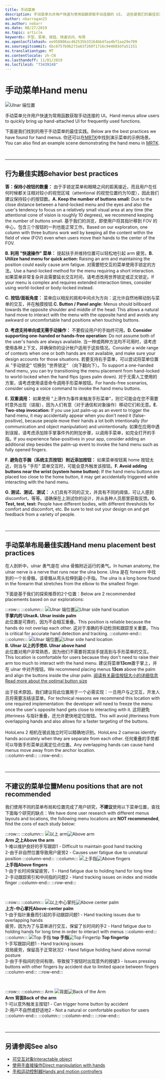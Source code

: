```yaml
---
title: 手动菜单
description: 手动菜单允许用户快速为常用函数获取手动连接的 UI。 这些是我们的最佳实践和建议。
author: nbarragan23
ms.author: nobarr
ms.date: 08/27/2019
ms.topic: article
keywords: 手型、菜单、按钮、快速访问、布局
ms.openlocfilehash: ee958806ac462535b33164bb4faa4bf1aa29e709
ms.sourcegitcommit: 6bc6757b9b273a63f260f1716c944603dfa51151
ms.translationtype: MT
ms.contentlocale: zh-CN
ms.lasthandoff: 11/01/2019
ms.locfileid: "73439248"
---
```

# <a name="hand-menu"></a><span data-ttu-id="bb907-105">手动菜单</span><span class="sxs-lookup"><span data-stu-id="bb907-105">Hand menu</span></span>

![Ulnar 端位置](images/MRTK_UX_HandMenu.png)

<span data-ttu-id="bb907-107">手动菜单允许用户快速为常用函数获取手动连接的 UI。</span><span class="sxs-lookup"><span data-stu-id="bb907-107">Hand menus allow users to quickly bring up hand-attached UI for frequently used functions.</span></span> 

<span data-ttu-id="bb907-108">下面是我们找到的用于手动菜单的最佳实践。</span><span class="sxs-lookup"><span data-stu-id="bb907-108">Below are the best practices we have found for hand menus.</span></span> <span data-ttu-id="bb907-109">你还可以在[MRTK](https://github.com/microsoft/MixedRealityToolkit-Unity/blob/mrtk_release/Documentation/README_Solver.md#hand-menu-with-handconstraint-and-handconstraintpalmup)中找到演示菜单的示例场景。</span><span class="sxs-lookup"><span data-stu-id="bb907-109">You can also find an example scene demonstrating the hand menu in [MRTK](https://github.com/microsoft/MixedRealityToolkit-Unity/blob/mrtk_release/Documentation/README_Solver.md#hand-menu-with-handconstraint-and-handconstraintpalmup).</span></span>

<br>

---

## <a name="behavior-best-practices"></a><span data-ttu-id="bb907-110">行为最佳实践</span><span class="sxs-lookup"><span data-stu-id="bb907-110">Behavior best practices</span></span>
<span data-ttu-id="bb907-111">**答：保持小按钮的数量：** 由于手锁定菜单和眼睛之间的距离接近，而且用户在任何时候都关注相对较小的视觉区域（attentional 的视觉位置约为10度），因此我们建议保持较小的按钮数。</span><span class="sxs-lookup"><span data-stu-id="bb907-111">**A. Keep the number of buttons small:** Due to the close distance between a hand-locked menu and the eyes and also the user's tendency to focus on a relatively small visual area at any time (the attentional cone of vision is roughly 10 degrees), we recommend keeping the number of buttons small.</span></span> <span data-ttu-id="bb907-112">基于我们的浏览，即使用户将其指针移到 FOV 的中心，包含三个按钮的一列也能正常工作。</span><span class="sxs-lookup"><span data-stu-id="bb907-112">Based on our exploration, one column with three buttons work well by keeping all the content within the field of view (FOV) even when users move their hands to the center of the FOV.</span></span> 

<span data-ttu-id="bb907-113">**B. 利用 "快速操作" 菜单：** 提起扶手并维持位置可以轻松地引起 arm 疲劳。</span><span class="sxs-lookup"><span data-stu-id="bb907-113">**B. Utilize hand menu for quick action:** Raising an arm and maintaining the position could easily cause arm fatigue.</span></span> <span data-ttu-id="bb907-114">对需要短交互的菜单使用手锁定的方法。</span><span class="sxs-lookup"><span data-stu-id="bb907-114">Use a hand-locked method for the menu requiring a short interaction.</span></span> <span data-ttu-id="bb907-115">如果菜单非常复杂并且需要延长交互时间，请考虑改用世界锁定或正文锁定。</span><span class="sxs-lookup"><span data-stu-id="bb907-115">If your menu is complex and requires extended interaction times, consider using world-locked or body-locked instead.</span></span> 

<span data-ttu-id="bb907-116">**C. 按钮/面板角度：** 菜单应以相反的肩和中间点为方向：这允许自然地移动到与菜单的交互，并在触摸按钮.</span><span class="sxs-lookup"><span data-stu-id="bb907-116">**C. Button / Panel angle:** Menus should billboard towards the opposite shoulder and middle of the head: This allows a natural hand move to interact with the menu with the opposite hand and avoids any awkward or uncomfortable hand positions when touching buttons.</span></span> 

<span data-ttu-id="bb907-117">**D. 考虑支持单向或无需手动操作：** 不要假设用户的手始终可用。</span><span class="sxs-lookup"><span data-stu-id="bb907-117">**D. Consider supporting one-handed or hands-free operation:** Do not assume both of the user's hands are always available.</span></span> <span data-ttu-id="bb907-118">当一种或两种方法均不可用时，请考虑使用各种上下文，并确保你的设计帐户适用于这些情况。</span><span class="sxs-lookup"><span data-stu-id="bb907-118">Consider a wide range of contexts when one or both hands are not available, and make sure your design accounts for those situations.</span></span> <span data-ttu-id="bb907-119">若要支持右手菜单，可以尝试将菜单位置从 "手动锁定" 切换到 "世界锁定" （向下翻向下）。</span><span class="sxs-lookup"><span data-stu-id="bb907-119">To support a one-handed hand menu, you can try transitioning the menu placement from hand-locked to world-locked when the hand flips (goes palm down).</span></span> <span data-ttu-id="bb907-120">对于无需人工使用的方案，请考虑使用语音命令调用手形菜单按钮。</span><span class="sxs-lookup"><span data-stu-id="bb907-120">For hands-free scenarios, consider using a voice command to invoke the hand menu buttons.</span></span>

<span data-ttu-id="bb907-121">**E. 双重调用：** 如果使用 "上滑作为事件来触发手形菜单"，则它可能会在您不需要时意外出现（误报），因为人们有意（对于通信和对象操作）移动它们和无意。</span><span class="sxs-lookup"><span data-stu-id="bb907-121">**E. Two-step invocation:** If you use just palm-up as an event to trigger the hand menu, it may accidentally appear when you don't need it (false-positive), because people move their hands a lot both intentionally (for communication and object manipulation) and unintentionally.</span></span> <span data-ttu-id="bb907-122">如果在应用中遇到误报，请考虑添加除手掌事件外的附加步骤，以调用手菜单，如完全打开的手指。</span><span class="sxs-lookup"><span data-stu-id="bb907-122">If you experience false-positives in your app, consider adding an additional step besides the palm-up event to invoke the hand menu such as fully opened fingers.</span></span>

<span data-ttu-id="bb907-123">**F. 避免在手腕（系统主页按钮）附近添加按钮：** 如果菜单按钮离 home 按钮太近，则当与 "手形" 菜单交互时，可能会意外触发该按钮。</span><span class="sxs-lookup"><span data-stu-id="bb907-123">**F. Avoid adding buttons near the wrist (system home button):** If the hand menu buttons are placed too close to the home button, it may get accidentally triggered while interacting with the hand menu.</span></span>

<span data-ttu-id="bb907-124">**G. 测试、测试、测试：** 人们具有不同的正文，并具有不同的阈值，可让人感到 discomfort，等等。请确保在上测试你的设计，并从各种人员那里获取反馈。</span><span class="sxs-lookup"><span data-stu-id="bb907-124">**G. Test, test, test:** People have different bodies, with different thresholds for comfort and discomfort, etc. Be sure to test out your design on and get feedback from a variety of people.</span></span>

<br>

---

## <a name="hand-menu-placement-best-practices"></a><span data-ttu-id="bb907-125">手动菜单布局最佳实践</span><span class="sxs-lookup"><span data-stu-id="bb907-125">Hand menu placement best practices</span></span>

<span data-ttu-id="bb907-126">在人剖析中，ulnar 勇气是在 ulna 骨骼附近运行的勇气。</span><span class="sxs-lookup"><span data-stu-id="bb907-126">In human anatomy, the ulnar nerve is a nerve that runs near the ulna bone.</span></span> <span data-ttu-id="bb907-127">Ulna 是在 forearm 中找到的一个长骨骼，该骨骼从弯头拉伸到最小手指。</span><span class="sxs-lookup"><span data-stu-id="bb907-127">The ulna is a long bone found in the forearm that stretches from the elbow to the smallest finger.</span></span>

<span data-ttu-id="bb907-128">下面是基于我们的探索推荐的2个位置：</span><span class="sxs-lookup"><span data-stu-id="bb907-128">Below are 2 recommended placements based on our explorations:</span></span>


:::row:::
    :::column:::
        <span data-ttu-id="bb907-129">![Ulnar 端位置](images/UlnarSideHandMenu.gif)</span><span class="sxs-lookup"><span data-stu-id="bb907-129">![Ulnar side hand location](images/UlnarSideHandMenu.gif)</span></span><br>
        <span data-ttu-id="bb907-130">**手掌内的 Ulnar**</span><span class="sxs-lookup"><span data-stu-id="bb907-130">**A. Ulnar inside palm**</span></span><br>
        <span data-ttu-id="bb907-131">此位置是可靠的，因为不会相互重叠。</span><span class="sxs-lookup"><span data-stu-id="bb907-131">This position is reliable because the hands do not overlap each other.</span></span> <span data-ttu-id="bb907-132">这对于准确的手动检测和跟踪至关重要。</span><span class="sxs-lookup"><span data-stu-id="bb907-132">This is critical for accurate hand detection and tracking.</span></span>
    :::column-end:::
    :::column:::
        <span data-ttu-id="bb907-133">![Ulnar 端位置](images/UlnarAboveHandMenu.gif)</span><span class="sxs-lookup"><span data-stu-id="bb907-133">![Ulnar side hand location](images/UlnarAboveHandMenu.gif)</span></span><br>
        <span data-ttu-id="bb907-134">**B. Ulnar 以上的手势**</span><span class="sxs-lookup"><span data-stu-id="bb907-134">**B. Ulnar above hand**</span></span><br>
        <span data-ttu-id="bb907-135">此位置对用户非常熟悉，因为他们不需要将其扶手提高到与手形菜单的交互。</span><span class="sxs-lookup"><span data-stu-id="bb907-135">This location is comfortable for users because they don't need to raise their arm too much to interact with the hand menu.</span></span> <span data-ttu-id="bb907-136">建议将菜单**13cm**置于掌上，并在 ulnar 中对齐按钮。</span><span class="sxs-lookup"><span data-stu-id="bb907-136">We recommend placing menus **13cm** above the palm and align the buttons inside the ulnar palm.</span></span> [<span data-ttu-id="bb907-137">阅读有关最佳按钮大小的详细信息</span><span class="sxs-lookup"><span data-stu-id="bb907-137">Read more about the optimal button size</span></span>](interactable-object.md)<br>
        <br>
        <span data-ttu-id="bb907-138">出于技术原因，我们建议将此位置用于一个必需实现：一旦用户与之交互，开发人员将需要冻结该菜单。</span><span class="sxs-lookup"><span data-stu-id="bb907-138">For technical reasons we recommend this location with one required implementation: the developer will need to freeze the menu once the user's opposite hand gets close to interacting with it.</span></span> <span data-ttu-id="bb907-139">这将避免 jitteriness 与指针重叠，还允许更快地定位按钮。</span><span class="sxs-lookup"><span data-stu-id="bb907-139">This will avoid jitteriness from overlapping hands and also allows for a faster targeting of the buttons.</span></span><br>
        <br>
        <span data-ttu-id="bb907-140">HoloLens 2 相机在彼此独立时可以精确地识别。</span><span class="sxs-lookup"><span data-stu-id="bb907-140">HoloLens 2 cameras identify hands accurately when they are separate from each other.</span></span> <span data-ttu-id="bb907-141">任何重叠的手势都可以导致手形菜单远离定位点位置。</span><span class="sxs-lookup"><span data-stu-id="bb907-141">Any overlapping hands can cause hand menus move away from the anchor location.</span></span><br>
    :::column-end:::
:::row-end:::



<br>

---

## <a name="menu-positions-that-are-not-recommended"></a><span data-ttu-id="bb907-142">不建议的菜单位置</span><span class="sxs-lookup"><span data-stu-id="bb907-142">Menu positions that are not recommended</span></span>
<span data-ttu-id="bb907-143">我们使用不同的菜单布局和位置完成了用户研究，**不建议**使用以下菜单位置，查找下面每个研究的缺点：</span><span class="sxs-lookup"><span data-stu-id="bb907-143">We have done user research with different menus layouts and locations, the following menu locations are **NOT recommended**, find the cons of each study below:</span></span>


:::row:::
    :::column:::
        <span data-ttu-id="bb907-144">![以上 arm](images/AboveArm.gif)</span><span class="sxs-lookup"><span data-stu-id="bb907-144">![Above arm](images/AboveArm.gif)</span></span><br>
        <span data-ttu-id="bb907-145">**Arm 之上**</span><span class="sxs-lookup"><span data-stu-id="bb907-145">**Above the arm**</span></span><br>
        <span data-ttu-id="bb907-146">1-难以维护良好的手写跟踪</span><span class="sxs-lookup"><span data-stu-id="bb907-146">1 - Difficult to maintain good hand tracking</span></span><br>
        <span data-ttu-id="bb907-147">2-由于非自然位置导致用户疲劳</span><span class="sxs-lookup"><span data-stu-id="bb907-147">2 - Causes user fatigue due to unnatural position</span></span>
    :::column-end:::
    :::column:::
        <span data-ttu-id="bb907-148">![上手指](images/AboveFingers.gif)</span><span class="sxs-lookup"><span data-stu-id="bb907-148">![Above fingers](images/AboveFingers.gif)</span></span><br>
        <span data-ttu-id="bb907-149">**上手指**</span><span class="sxs-lookup"><span data-stu-id="bb907-149">**Above fingers**</span></span><br>
        <span data-ttu-id="bb907-150">1-由于长时间保留疲劳，</span><span class="sxs-lookup"><span data-stu-id="bb907-150">1 - Hand fatigue due to holding hand for long time</span></span><br>
        <span data-ttu-id="bb907-151">2-手动跟踪索引和中间指的问题</span><span class="sxs-lookup"><span data-stu-id="bb907-151">2 - Hand tracking issues on index and middle finger</span></span>
    :::column-end:::
:::row-end:::

<br>

:::row:::
    :::column:::
        <span data-ttu-id="bb907-152">![以上中心掌托](images/handCenter.gif)</span><span class="sxs-lookup"><span data-stu-id="bb907-152">![Above center palm](images/handCenter.gif)</span></span><br>
        <span data-ttu-id="bb907-153">**上方-中心掌托**</span><span class="sxs-lookup"><span data-stu-id="bb907-153">**Above-center palm**</span></span><br>
        <span data-ttu-id="bb907-154">1-由于指针重叠而引起的手动跟踪问题</span><span class="sxs-lookup"><span data-stu-id="bb907-154">1 - Hand tracking issues due to overlapping hands</span></span><br>
        <span data-ttu-id="bb907-155">疲劳，因为为了与菜单进行交互，保留了长时间的手</span><span class="sxs-lookup"><span data-stu-id="bb907-155">2 - Hand fatigue due to holding hands for long time in order to interact with menus</span></span>
    :::column-end:::
    :::column:::
        <span data-ttu-id="bb907-156">![Top 手指](images/TopFingerTip.gif) **top 手指**</span><span class="sxs-lookup"><span data-stu-id="bb907-156">![Top Fingertip](images/TopFingerTip.gif) **Top fingertip**</span></span><br>
        <span data-ttu-id="bb907-157">1-手写跟踪问题</span><span class="sxs-lookup"><span data-stu-id="bb907-157">1 - Hand tracking issues</span></span><br>
        <span data-ttu-id="bb907-158">双局疲劳，保留高于正常状况</span><span class="sxs-lookup"><span data-stu-id="bb907-158">2 - Hand fatigue holding hand above normal posture</span></span><br>
        <span data-ttu-id="bb907-159">3-由于手指间的空间有限，导致按下按钮时出现意外的按键</span><span class="sxs-lookup"><span data-stu-id="bb907-159">3 - Issues pressing buttons with other fingers by accident due to limited space between fingers</span></span>
    :::column-end:::
:::row-end:::

<br>

:::row:::
    :::column:::
        <span data-ttu-id="bb907-160">Arm ![背面](images/BackOfTheArm.gif)</span><span class="sxs-lookup"><span data-stu-id="bb907-160">![Back of the Arm](images/BackOfTheArm.gif)</span></span><br>
        <span data-ttu-id="bb907-161">**Arm 背面**</span><span class="sxs-lookup"><span data-stu-id="bb907-161">**Back of the arm**</span></span><br>
        <span data-ttu-id="bb907-162">1-可以意外触发主按钮</span><span class="sxs-lookup"><span data-stu-id="bb907-162">1 - Can trigger home button by accident</span></span><br>
        <span data-ttu-id="bb907-163">2-用户不自然或舒适地</span><span class="sxs-lookup"><span data-stu-id="bb907-163">2 - Not a natural or comfortable position for users</span></span>
    :::column-end:::
    :::column:::
    :::column-end:::
:::row-end:::

<br>

---


## <a name="see-also"></a><span data-ttu-id="bb907-164">另请参阅</span><span class="sxs-lookup"><span data-stu-id="bb907-164">See also</span></span>

* [<span data-ttu-id="bb907-165">可交互对象</span><span class="sxs-lookup"><span data-stu-id="bb907-165">Interactable object</span></span>](interactable-object.md)
* [<span data-ttu-id="bb907-166">使用手直接操作</span><span class="sxs-lookup"><span data-stu-id="bb907-166">Direct manipulation with hands</span></span>](direct-manipulation.md)
* [<span data-ttu-id="bb907-167">手和运动控制器</span><span class="sxs-lookup"><span data-stu-id="bb907-167">Hands and motion controllers</span></span>](hands-and-tools.md)
